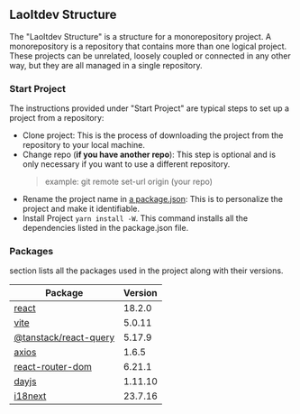## LaoItdev Structure

The "LaoItdev Structure" is a structure for a monorepository project. A monorepository is a repository that contains more than one logical project. These projects can be unrelated, loosely coupled or connected in any other way, but they are all managed in a single repository.

### Start Project

The instructions provided under "Start Project" are typical steps to set up a project from a repository:

- Clone project: This is the process of downloading the project from the repository to your local machine.
- Change repo (**if you have another repo**): This step is optional and is only necessary if you want to use a different repository.
  > example: git remote set-url origin (your repo)
- Rename the project name in [a package.json](package.json): This is to personalize the project and make it identifiable.
- Install Project
  `yarn install -W`. This command installs all the dependencies listed in the package.json file.

### Packages

section lists all the packages used in the project along with their versions.

| Package                                                                        | Version |
| ------------------------------------------------------------------------------ | :------ |
| [react](https://react.dev/)                                                    | 18.2.0  |
| [vite](https://vitejs.dev/)                                                    | 5.0.11  |
| [@tanstack/react-query](https://tanstack.com/query/latest/docs/react/overview) | 5.17.9  |
| [axios](https://axios-http.com/docs/intro)                                     | 1.6.5   |
| [react-router-dom](https://reactrouter.com/en/main/start/tutorial#setup)       | 6.21.1  |
| [dayjs](https://day.js.org/)                                                   | 1.11.10 |
| [i18next](https://www.i18next.com/)                                            | 23.7.16 |
